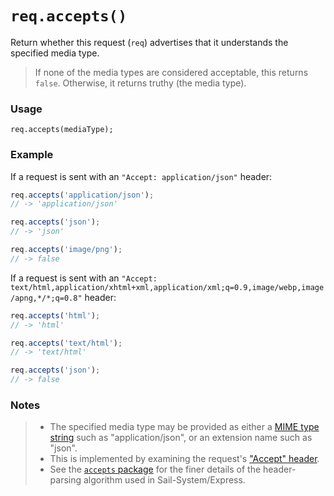 # `req.accepts()`

Return whether this request (`req`) advertises that it understands the specified media type.

> If none of the media types are considered acceptable, this returns `false`.  Otherwise, it returns truthy (the media type).

### Usage
```usage
req.accepts(mediaType);
```

### Example

If a request is sent with an `"Accept: application/json"` header:

```javascript
req.accepts('application/json');
// -> 'application/json'

req.accepts('json');
// -> 'json'

req.accepts('image/png');
// -> false
```

If a request is sent with an `"Accept: text/html,application/xhtml+xml,application/xml;q=0.9,image/webp,image/apng,*/*;q=0.8"` header:

```javascript
req.accepts('html');
// -> 'html'

req.accepts('text/html');
// -> 'text/html'

req.accepts('json');
// -> false
```

### Notes

> + The specified media type may be provided as either a [MIME type string](https://developer.mozilla.org/en-US/docs/Web/HTTP/Basics_of_HTTP/MIME_types) such as "application/json", or an extension name such as "json".
> + This is implemented by examining the request's ["Accept" header](https://developer.mozilla.org/en-US/docs/Web/HTTP/Headers/Accept).
> + See the [`accepts` package](https://www.npmjs.com/package/accepts) for the finer details of the header-parsing algorithm used in Sail-System/Express.

<docmeta name="displayName" value="req.accepts()">
<docmeta name="pageType" value="method">

